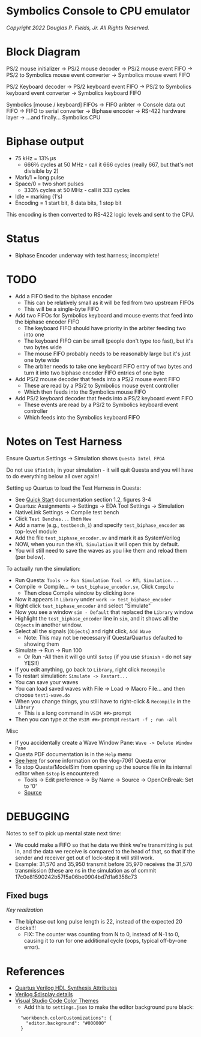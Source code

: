 # Symbolics Console to CPU emulator

*Copyright 2022 Douglas P. Fields, Jr. All Rights Reserved.*

# Block Diagram

PS/2 mouse initializer -> PS/2 mouse decoder -> 
PS/2 mouse event FIFO -> PS/2 to Symbolics mouse event converter -> 
Symbolics mouse event FIFO

PS/2 Keyboard decoder -> PS/2 keyboard event FIFO -> 
PS/2 to Symbolics keyboard event converter -> Symbolics keyboard FIFO

Symbolics [mouse / keyboard] FIFOs -> FIFO aribter ->
Console data out FIFO -> FIFO to serial converter -> Biphase encoder ->
RS-422 hardware layer -> ...and finally... Symbolics CPU

# Biphase output

* 75 kHz = 13⅓ µs
  * 666⅔ cycles at 50 MHz - call it 666 cycles (really 667, but that's not divisible by 2)
* Mark/1 = long pulse
* Space/0 = two short pulses
  * 333⅓ cycles at 50 MHz - call it 333 cycles
* Idle = marking (1's)
* Encoding = 1 start bit, 8 data bits, 1 stop bit

This encoding is then converted to RS-422 logic levels and sent to the CPU.

# Status

* Biphase Encoder underway with test harness; incomplete!

# TODO

* Add a FIFO tied to the biphase encoder
  * This can be relatively small as it will be fed from two upstream FIFOs
  * This will be a single-byte FIFO
* Add two FIFOs for Symbolics keyboard and mouse events that feed into the biphase encoder FIFO
  * The keyboard FIFO should have priority in the arbiter feeding two into one
  * The keyboard FIFO can be small (people don't type too fast), but it's two bytes wide
  * The mouse FIFO probably needs to be reasonably large but it's just one byte wide
  * The arbiter needs to take one keyboard FIFO entry of two bytes and turn it into
    two biphase encoder FIFO entries of one byte
* Add PS/2 mouse decoder that feeds into a PS/2 mouse event FIFO
  * These are read by a PS/2 to Symbolics mouse event controller
  * Which then feeds into the Symbolics mouse FIFO
* Add PS/2 keyboard decoder that feeds into a PS/2 keyboard event FIFO
  * These events are read by a PS/2 to Symbolics keyboard event controller
  * Which feeds into the Symbolics keyboard FIFO

# Notes on Test Harness

Ensure Quartus Settings -> Simulation shows `Questa Intel FPGA`

Do not use `$finish;` in your simulation - it will quit Questa
and you will have to do everything below all over again!

Setting up Quartus to load the Test Harness in Questa:
* See [Quick Start](https://www.intel.com/content/www/us/en/docs/programmable/703090/21-1/simulation-quick-start.html)
  documentation section 1.2, figures 3-4
* Quartus: Assignments -> Settings -> EDA Tool Settings -> Simulation
* NativeLink Settings -> Compile test bench
* Click `Test Benches...` then `New`
* Add a name (e.g., `testbench_1`) and specify `test_biphase_encoder` as top-level module
* Add the file `test_biphase_encoder.sv` and mark it as SystemVerilog
* NOW, when you run the `RTL Simulation` it will open this by default.
* You will still need to save the waves as you like them and reload them (per below).

To actually run the simulation:
* Run Questa: `Tools -> Run Simulation Tool -> RTL Simulation...`
* Compile -> Compile... -> `test_biphase_encoder.sv`, Click `Compile`
  * Then close Compile window by clicking `Done`
* Now it appears in `Library` under `work -> test_biphase_encoder`
* Right click `test_biphase_encoder` and select "Simulate"
* Now you see a window `sim - Default` that replaced the `Library` window
* Highlight the `test_biphase_encoder` line in `sim`, and it shows all the `Objects`
  in another window.
* Select all the signals (`Objects`) and right click, `Add Wave`
  * Note: This may not be necessary if Questa/Quartus defaulted to showing them
* Simulate -> Run -> Run 100
  * Or Run -All then it will go until `$stop` (if you use `$finish` - do not say YES!!)
* If you edit anything, go back to `Library`, right click `Recompile`
* To restart simulation: `Simulate -> Restart...`
* You can save your waves
* You can load saved waves with File -> Load -> Macro File... and then
  choose `test1-wave.do`
* When you change things, you still have to right-click & `Recompile` in the `Library`
  * This is a long command in `VSIM ##>` prompt
* Then you can type at the `VSIM ##>` prompt `restart -f ; run -all`

Misc
* If you accidentally create a Wave Window Pane: `Wave -> Delete Window Pane`
* Questa PDF documentation is in the `Help` menu
* [See here](https://verificationacademy.com/forums/systemverilog/error-suppressible-vlog-7061-alwaysff-modelsim) for some information on the vlog-7061 Questa error
* To stop Questa/ModelSim from opening up the source file in its internal editor
  when `$stop` is encountered:
  * Tools -> Edit preference -> By Name -> Source -> OpenOnBreak: Set to '0' 
  * [Source](https://www.edaboard.com/threads/modelsim-error-assertion-causes-file-to-open.246441/)


# DEBUGGING

Notes to self to pick up mental state next time:

* We could make a FIFO so that he data we think we're transmitting
  is put in, and the data we receive is compared to the head of that,
  so that if the sender and receiver get out of lock-step it will
  still work.
* Example: 31,570 and 35,950 transmit before 35,970 receives the 31,570
  transmission (these are ns in the simulation as of commit 17c0e81590242b57f5a06be0904bd7d1a6358c73

## Fixed bugs

*Key realization*
* The biphase out long pulse length is 22, instead of the expected 20 clocks!!!
  * FIX: The counter was counting from N to 0, instead of N-1 to 0, causing it to
    run for one additional cycle (oops, typical off-by-one error).

# References

* [Quartus Verilog HDL Synthesis Attributes](https://www.intel.com/content/www/us/en/programmable/quartushelp/17.0/hdl/vlog/vlog_file_dir.htm)
* [Verilog $display details](https://www.chipverify.com/verilog/verilog-display-tasks)
* [Visual Studio Code Color Themes](https://code.visualstudio.com/docs/getstarted/themes)
  * Add this to `settings.json` to make the editor background pure black:
  ```
    "workbench.colorCustomizations": {
      "editor.background": "#000000"
    }
  ```